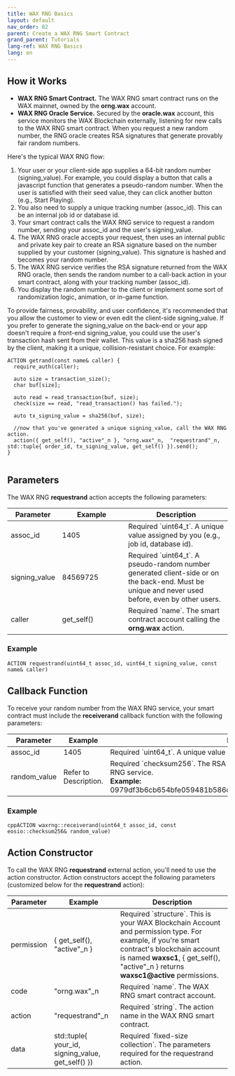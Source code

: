 ```yaml
---
title: WAX RNG Basics
layout: default
nav_order: 82
parent: Create a WAX RNG Smart Contract
grand_parent: Tutorials
lang-ref: WAX RNG Basics
lang: en
---
```


## How it Works

* **WAX RNG Smart Contract.** The WAX RNG smart contract runs on the WAX mainnet, owned by the **orng.wax** account.  
* **WAX RNG Oracle Service.** Secured by the **oracle.wax** account, this service monitors the WAX Blockchain externally, listening for new calls to the WAX RNG smart contract. When you request a new random number, the RNG oracle creates RSA signatures that generate provably fair random numbers. 

Here's the typical WAX RNG flow:

1. Your user or your client-side app supplies a 64-bit random number (signing_value). For example, you could display a button that calls a javascript function that generates a pseudo-random number. When the user is satisfied with their seed value, they can click another button (e.g., Start Playing).
2. You also need to supply a unique tracking number (assoc_id). This can be an internal job id or database id. 
3. Your smart contract calls the WAX RNG service to request a random number, sending your assoc_id and the user's signing_value.
4. The WAX RNG oracle accepts your request, then uses an internal public and private key pair to create an RSA signature based on the number supplied by your customer (signing_value). This signature is hashed and becomes your random number. 
5. The WAX RNG service verifies the RSA signature returned from the WAX RNG oracle, then sends the random number to a call-back action in your smart contract, along with your tracking number (assoc_id). 
6. You display the random number to the client or implement some sort of randomization logic, animation, or in-game function.

To provide fairness, provability, and user confidence, it's recommended that you allow the customer to view or even edit the client-side signing_value. If you prefer to generate the signing_value on the back-end or your app doesn't require a front-end signing_value, you could use the user's transaction hash sent from their wallet. This value is a sha256 hash signed by the client, making it a unique, collision-resistant choice. For example:

```
ACTION getrand(const name& caller) {
  require_auth(caller);
  
  auto size = transaction_size();
  char buf[size];

  auto read = read_transaction(buf, size);
  check(size == read, "read_transaction() has failed.");

  auto tx_signing_value = sha256(buf, size); 

  //now that you've generated a unique signing_value, call the WAX RNG action.
  action({ get_self(), "active"_n }, "orng.wax"_n,  "requestrand"_n, std::tuple{ order_id, tx_signing_value, get_self() }).send();
}


```

## Parameters

The WAX RNG **requestrand** action accepts the following parameters:

<table>
<thead>
<tr>
<th style="width:15%">Parameter</th>
<th style="width:30%">Example</th>
<th>Description</th>
</tr>
</thead>

<tbody>
<tr>
<td>assoc_id</td>
<td>1405</td>
<td>Required `uint64_t`. A unique value assigned by you (e.g., job id, database id).</td>
</tr>

<tr>
<td>signing_value</td>
<td>84569725</td>
<td>Required `uint64_t`. A pseudo-random number generated client-side or on the back-end. Must be unique and never used before, even by other users.</td>
</tr>

<tr>
<td>caller</td>
<td>get_self()</td>
<td>Required `name`. The smart contract account calling the <strong>orng.wax</strong> action.</td>
</tr>

</tbody>
</table>

### Example

```ACTION requestrand(uint64_t assoc_id, uint64_t signing_value, const name& caller)```

## Callback Function

To receive your random number from the WAX RNG service, your smart contract must include the **receiverand** callback function with the following parameters:


<table style="table-layout:fixed">
<thead>
<tr>
<th style="width:15%">Parameter</th>
<th style="width:30%">Example</th>
<th>Description</th>
</tr>
</thead>

<tbody>
<tr>
<td>assoc_id</td>
<td>1405</td>
<td>Required `uint64_t`. A unique value assigned by you (e.g., job id, database id).</td>
</tr>

<tr>
<td>random_value</td>
<td >Refer to Description.</td>
<td style="word-wrap:break-word">Required `checksum256`. The RSA signed random value returned from the WAX RNG service.<br />
    <strong>Example: </strong>0979df3b6cb654bfe059481b586c2277697e7f0bfcef3e0dd198e19b54bce278
</td>
</tr>

</tbody>
</table>

### Example

```cppACTION waxrng::receiverand(uint64_t assoc_id, const eosio::checksum256& random_value)```

## Action Constructor

To call the WAX RNG **requestrand** external action, you'll need to use the action constructor. Action constructors accept the following parameters (customized below for the **requestrand** action):

<table>
<thead>
<tr>
<th style="width:15%">Parameter</th>
<th style="width:30%">Example</th>
<th>Description</th>
</tr>
</thead>

<tbody>
<tr>
<td>permission</td>
<td>{ get_self(), "active"_n }</td>
<td>Required `structure`. This is your WAX Blockchain Account and permission type. For example, if you're smart contract's blockchain account is named <strong>waxsc1</strong>, { get_self(), "active"_n } returns <strong>waxsc1@active</strong> permissions.</td>
</tr>

<tr>
<td>code</td>
<td>"orng.wax"_n</td>
<td>Required `name`. The WAX RNG smart contract account.</td>
</tr>

<tr>
<td>action</td>
<td>"requestrand"_n</td>
<td>Required `string`. The action name in the WAX RNG smart contract.</td>
</tr>

<tr>
<td>data</td>
<td>std::tuple{ your_id, signing_value, get_self() })</td>
<td>Required `fixed-size collection`. The parameters required for the requestrand action.
</td>
</tr>
</tbody>
</table>
